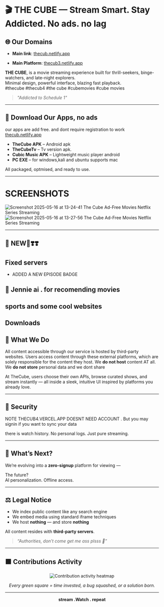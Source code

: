 # 🎬 THE CUBE — Stream Smart. Stay Addicted. No ads. no lag


## 🌐 Our Domains
 - **Main link**: [thecub.netlify.app](https://thecub.netlify.app)

- **Main Platform**: [thecub3.netlify.app](https://thecub3.netlify.app)

**THE CUBE**, is a movie streaming experience built for thrill-seekers, binge-watchers, and late-night explorers.  
Minimal design, powerful interface, blazing fast playback.  
#thecube #thecub4 #the cube #cubemovies #cube movies
> _"Addicted to Schedule 1"_ 

---
## 📲 Download Our Apps, no ads
our apps are add free. and dont require registration to work
 [thecub.netlify.app](https://thecub.netlify.app)
 

- **TheCube APK** – Android apk
- **TheCubeTv** – Tv version apk.
- **Cubic Music APK** – Lightweight music player android
- **PC EXE** – for windows,kali and ubuntu supports mac


All packaged, optmised, and ready to use.

---
# SCREENSHOTS

![Screenshot 2025-05-16 at 13-24-41 The Cube Ad-Free Movies   Netflix Series Streaming](https://github.com/user-attachments/assets/bb5fb98d-f62a-4efa-9056-efe60f6c3b7f)
![Screenshot 2025-05-16 at 13-27-56 The Cube Ad-Free Movies   Netflix Series Streaming](https://github.com/user-attachments/assets/0dbee822-7fec-46a3-b3f3-f21b3109d8b7)


---
## 🎥 NEW💯❣️❣️
## Fixed servers
- ADDED A NEW EPISODE BADGE
## 🔮 Jennie ai . for recomending movies
## sports and some cool websites
## Downloads

## 🎥 What We Do
All content accessible through our service is hosted by third-party websites. Users access content through these external platforms, which are solely responsible for the content they host.
We **do not host** content AT all.  
We **do not store** personal data and we dont share 


At TheCube, users choose their own APIs, browse curated shows, and stream instantly — all inside a sleek, intuitive UI inspired by platforms you already love.

---

## 🔐  Security
NOTE THECUB4.VERCEL.APP DOESNT NEED ACCOUNT . But you may signin if you want to sync your data

 there is watch history. No personal logs. Just pure streaming.

---

## 🔮 What’s Next?

We’re evolving into a **zero-signup** platform for viewing —  

The future?  
AI personalization. Offline access. 

---

## ⚖️ Legal Notice


- We index public content like any search engine
- We embed media using standard iframe techniques
- We host **nothing** — and store **nothing**

All content resides with **third-party servers**.  


> _“Authorities, don’t come get me ass plsss 🙏”_

---

## 🟩 Contributions Activity

<p align="center">
  <img src="https://github-readme-activity-graph.vercel.app/graph?username=cybruGhost&theme=react-dark" alt="Contribution activity heatmap">
</p>

<p align="center"><i>Every green square = time invested, a bug squashed, or a solution born.</i></p>

---

<p align="center">
  <b>stream .Watch . repeat</b><br/>

